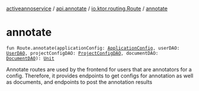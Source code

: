 [activeannoservice](../../index.md) / [api.annotate](../index.md) / [io.ktor.routing.Route](index.md) / [annotate](./annotate.md)

# annotate

`fun Route.annotate(applicationConfig: `[`ApplicationConfig`](../../application/-application-config/index.md)`, userDAO: `[`UserDAO`](../../user/-user-d-a-o/index.md)`, projectConfigDAO: `[`ProjectConfigDAO`](../../config/-project-config-d-a-o/index.md)`, documentDAO: `[`DocumentDAO`](../../document/-document-d-a-o/index.md)`): `[`Unit`](https://kotlinlang.org/api/latest/jvm/stdlib/kotlin/-unit/index.html)

Annotate routes are used by the frontend for users that are annotators for a config. Therefore, it provides
endpoints to get configs for annotation as well as documents, and endpoints to post the annotation results

